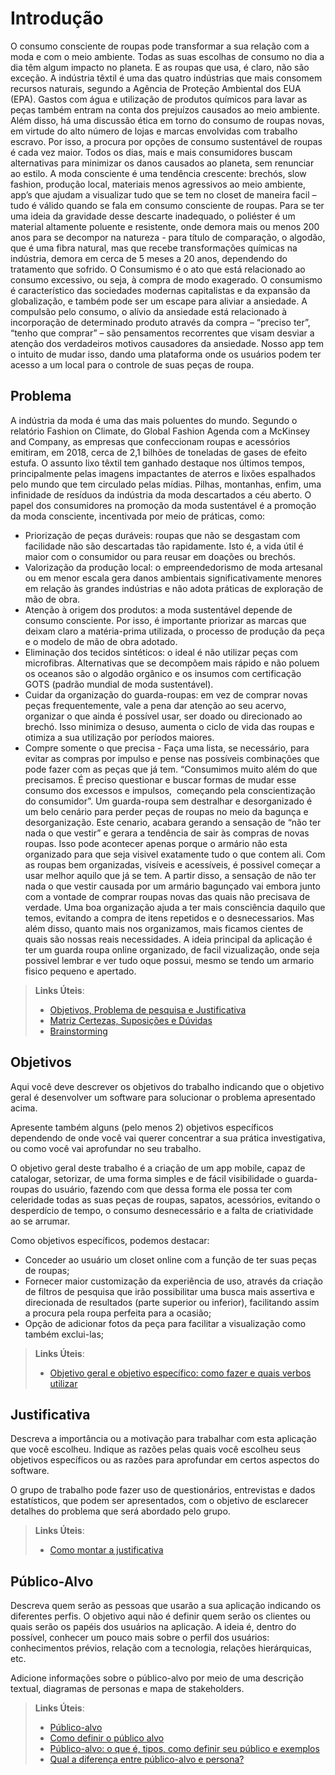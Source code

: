 # Introdução

 O consumo consciente de roupas pode transformar a sua relação com a moda e com o meio ambiente. Todas as suas escolhas de consumo no dia a dia têm algum impacto no planeta. E as roupas que usa, é claro, não são exceção.
 A indústria têxtil é uma das quatro indústrias que mais consomem recursos naturais, segundo a Agência de Proteção Ambiental dos EUA (EPA). Gastos com água e utilização de produtos químicos para lavar as peças também entram na conta dos prejuízos causados ao meio ambiente. Além disso, há uma discussão ética em torno do consumo de roupas novas, em virtude do alto número de lojas e marcas envolvidas com trabalho escravo.
 Por isso, a procura por opções de consumo sustentável de roupas é cada vez maior. Todos os dias, mais e mais consumidores buscam alternativas para minimizar os danos causados ao planeta, sem renunciar ao estilo. A moda consciente é uma tendência crescente: brechós, slow fashion, produção local, materiais menos agressivos ao meio ambiente, app’s que ajudam a visualizar tudo que se tem no closet de maneira facil – tudo é válido quando se fala em consumo consciente de roupas.
 Para se ter uma ideia da gravidade desse descarte inadequado, o poliéster é um material altamente poluente e resistente, onde demora mais ou menos 200 anos para se decompor na natureza - para título de comparação, o algodão, que é uma fibra natural, mas que recebe transformações químicas na indústria, demora em cerca de 5 meses a 20 anos, dependendo do tratamento que sofrido.
 O Consumismo é o ato que está relacionado ao consumo excessivo, ou seja, à compra de modo exagerado. O consumismo é característico das sociedades modernas capitalistas e da expansão da globalização, e também pode ser um escape para aliviar a ansiedade.
 A compulsão pelo consumo, o alívio da ansiedade está relacionado à incorporação de determinado produto através da compra – “preciso ter”, “tenho que comprar” – são pensamentos recorrentes que visam desviar a atenção dos verdadeiros motivos causadores da ansiedade. 
 Nosso app tem o intuito de mudar isso, dando uma plataforma onde os usuários podem ter acesso a um local para o controle de suas peças de roupa.

## Problema
 A indústria da moda é uma das mais poluentes do mundo. Segundo o relatório Fashion on Climate, do Global Fashion Agenda com a McKinsey and Company, as empresas que confeccionam roupas e acessórios emitiram, em 2018, cerca de 2,1 bilhões de toneladas de gases de efeito estufa.
 O assunto lixo têxtil tem ganhado destaque nos últimos tempos, principalmente pelas imagens impactantes de aterros e lixões espalhados pelo mundo que tem circulado pelas mídias. Pilhas, montanhas, enfim, uma infinidade de resíduos da indústria da moda descartados a céu aberto. 
 O papel dos consumidores na promoção da moda sustentável é a promoção da moda consciente, incentivada por meio de práticas, como:
* Priorização de peças duráveis: roupas que não se desgastam com facilidade não são descartadas tão rapidamente. Isto é, a vida útil é maior com o consumidor ou para reusar em doações ou brechós.
* Valorização da produção local: o empreendedorismo de moda artesanal ou em menor escala gera danos ambientais significativamente menores em relação às grandes indústrias e não adota práticas de exploração de mão de obra.
* Atenção à origem dos produtos: a moda sustentável depende de consumo consciente. Por isso, é importante priorizar as marcas que deixam claro a matéria-prima utilizada, o processo de produção da peça e o modelo de mão de obra adotado.
* Eliminação dos tecidos sintéticos: o ideal é não utilizar peças com microfibras. Alternativas que se decompõem mais rápido e não poluem os oceanos são o algodão orgânico e os insumos com certificação GOTS (padrão mundial de moda sustentável).
* Cuidar da organização do guarda-roupas: em vez de comprar novas peças frequentemente, vale a pena dar atenção ao seu acervo, organizar o que ainda é possível usar, ser doado ou direcionado ao brechó. Isso minimiza o desuso, aumenta o ciclo de vida das roupas e otimiza a sua utilização por períodos maiores.
* Compre somente o que precisa - Faça uma lista, se necessário, para evitar as compras por impulso e pense nas possíveis combinações que pode fazer com as peças que já tem. “Consumimos muito além do que precisamos. É preciso questionar e buscar formas de mudar esse consumo dos excessos e impulsos,  começando pela conscientização do consumidor”.
 Um guarda-roupa sem destralhar e desorganizado é um belo cenário para perder peças de roupas no meio da bagunça e desorganização. Este cenario, acabara gerando a sensação de “não ter nada o que vestir” e gerara a tendência de sair às compras de novas roupas. Isso pode acontecer apenas porque o armário não esta organizado para que seja visivel exatamente tudo o que contem ali. Com as roupas bem organizadas, visíveis e acessíveis, é possivel começar a usar melhor aquilo que já se tem. A partir disso, a sensação de não ter nada o que vestir causada por um armário bagunçado vai embora junto com a vontade de comprar roupas novas das quais não precisava de verdade. Uma boa organização ajuda a ter mais consciência daquilo que temos, evitando a compra de itens repetidos e o desnecessarios. Mas além disso, quanto mais nos organizamos, mais ficamos cientes de quais são nossas reais necessidades.
 A ideia principal da aplicação é ter um guarda roupa online organizado, de facil vizualização, onde seja possivel lembrar e ver tudo oque possui, mesmo se tendo um armario fisico pequeno e apertado.

> **Links Úteis**:
> - [Objetivos, Problema de pesquisa e Justificativa](https://medium.com/@versioparole/objetivos-problema-de-pesquisa-e-justificativa-c98c8233b9c3)
> - [Matriz Certezas, Suposições e Dúvidas](https://medium.com/educa%C3%A7%C3%A3o-fora-da-caixa/matriz-certezas-suposi%C3%A7%C3%B5es-e-d%C3%BAvidas-fa2263633655)
> - [Brainstorming](https://www.euax.com.br/2018/09/brainstorming/)

## Objetivos

Aqui você deve descrever os objetivos do trabalho indicando que o objetivo geral é desenvolver um software para solucionar o problema apresentado acima. 

Apresente também alguns (pelo menos 2) objetivos específicos dependendo de onde você vai querer concentrar a sua prática investigativa, ou como você vai aprofundar no seu trabalho.

 O objetivo geral deste trabalho é a criação de um app mobile, capaz de catalogar, setorizar, de uma forma simples e de fácil visibilidade o guarda-roupas do usuário, fazendo com que dessa forma ele possa ter com celeridade todas as suas peças de roupas, sapatos, acessórios, evitando o desperdício de tempo, o consumo desnecessário e a falta de criatividade ao se arrumar. 

 Como objetivos específicos, podemos destacar:
- Conceder ao usuário um closet online com a função de ter suas peças de roupas;
- Fornecer maior customização da experiência de uso, através da criação de filtros de pesquisa que irão possibilitar uma busca mais assertiva e direcionada de resultados (parte superior ou inferior), facilitando assim a procura pela roupa perfeita para a ocasião;
- Opção de adicionar fotos da peça para facilitar a visualização como também exclui-las;
 
> **Links Úteis**:
> - [Objetivo geral e objetivo específico: como fazer e quais verbos utilizar](https://blog.mettzer.com/diferenca-entre-objetivo-geral-e-objetivo-especifico/)

## Justificativa

Descreva a importância ou a motivação para trabalhar com esta aplicação que você escolheu. Indique as razões pelas quais você escolheu seus objetivos específicos ou as razões para aprofundar em certos aspectos do software.

O grupo de trabalho pode fazer uso de questionários, entrevistas e dados estatísticos, que podem ser apresentados, com o objetivo de esclarecer detalhes do problema que será abordado pelo grupo.

> **Links Úteis**:
> - [Como montar a justificativa](https://guiadamonografia.com.br/como-montar-justificativa-do-tcc/)

## Público-Alvo

Descreva quem serão as pessoas que usarão a sua aplicação indicando os diferentes perfis. O objetivo aqui não é definir quem serão os clientes ou quais serão os papéis dos usuários na aplicação. A ideia é, dentro do possível, conhecer um pouco mais sobre o perfil dos usuários: conhecimentos prévios, relação com a tecnologia, relações
hierárquicas, etc.

Adicione informações sobre o público-alvo por meio de uma descrição textual, diagramas de personas e mapa de stakeholders.

> **Links Úteis**:
> - [Público-alvo](https://blog.hotmart.com/pt-br/publico-alvo/)
> - [Como definir o público alvo](https://exame.com/pme/5-dicas-essenciais-para-definir-o-publico-alvo-do-seu-negocio/)
> - [Público-alvo: o que é, tipos, como definir seu público e exemplos](https://klickpages.com.br/blog/publico-alvo-o-que-e/)
> - [Qual a diferença entre público-alvo e persona?](https://rockcontent.com/blog/diferenca-publico-alvo-e-persona/)
